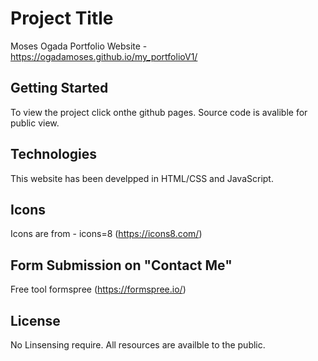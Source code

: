 # Project Title

Moses Ogada Portfolio  Website  - https://ogadamoses.github.io/my_portfolioV1/

## Getting Started

To view the project click onthe github pages.
Source code is avalible for public view.

## Technologies
This website has been develpped in HTML/CSS and JavaScript.

## Icons
Icons are from - icons=8 (https://icons8.com/)
 
## Form Submission on "Contact Me"
 Free tool formspree (https://formspree.io/) 
 
## License
No Linsensing require.   All resources are availble to the public.
